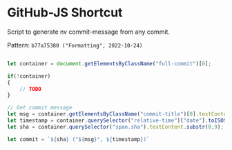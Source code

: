 # GitHub-JS Shortcut

Script to generate nv commit-message from any commit.

Pattern: `b77a75380 ("Formatting", 2022-10-24)`


```js

let container = document.getElementsByClassName("full-commit")[0];

if(!container)
{
    // TODO
}

// Get commit message
let msg = container.getElementsByClassName("commit-title")[0].textContent.replace(/\s+/g, ' ').trim();
let timestamp = container.querySelector("relative-time")["date"].toISOString().split('T')[0];
let sha = container.querySelector("span.sha").textContent.substr(0,9);

let commit = `${sha} ("${msg}", ${timestamp})`

```